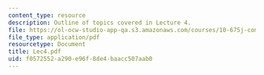 ```yaml
---
content_type: resource
description: Outline of topics covered in Lecture 4.
file: https://ol-ocw-studio-app-qa.s3.amazonaws.com/courses/10-675j-computational-quantum-mechanics-of-molecular-and-extended-systems-fall-2004/f0572552a290e96f8de4baacc507aab0_Lec4.pdf
file_type: application/pdf
resourcetype: Document
title: Lec4.pdf
uid: f0572552-a290-e96f-8de4-baacc507aab0
---
```

